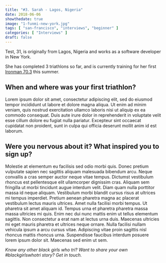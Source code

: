 ```yaml
---
title: "#3. Sarah - Lagos, Nigeria"
date: 2018-06-06
showthedate: true
image: "1-funmi-new-york.jpg"
tags: [ "san-francisco", "interviews", "beginner" ]
categories: [ "Interviews" ]
draft: false
---
```

Test, 31, is originally from Lagos, Nigeria and works as a software developer in New York.
<!--more-->
She has completed 3 triathlons so far, and is currently training for her first [Ironman 70.3](http://www.ironman.com/triathlon/events/americas/ironman-70.3/cozumel.aspx) this summer.

## When and where was your first triathlon?
Lorem ipsum dolor sit amet, consectetur adipiscing elit, sed do eiusmod tempor incididunt ut labore et dolore magna aliqua. Ut enim ad minim veniam, quis nostrud exercitation ullamco laboris nisi ut aliquip ex ea commodo consequat. Duis aute irure dolor in reprehenderit in voluptate velit esse cillum dolore eu fugiat nulla pariatur. Excepteur sint occaecat cupidatat non proident, sunt in culpa qui officia deserunt mollit anim id est laborum.

## Were you nervous about it? What inspired you to sign up?
Molestie at elementum eu facilisis sed odio morbi quis. Donec pretium vulputate sapien nec sagittis aliquam malesuada bibendum arcu. Neque convallis a cras semper auctor neque vitae tempus. Dictumst vestibulum rhoncus est pellentesque elit ullamcorper dignissim cras. Aliquam sem fringilla ut morbi tincidunt augue interdum velit. Diam quam nulla porttitor massa id neque aliquam. Vestibulum morbi blandit cursus risus at ultrices mi tempus imperdiet. Pretium aenean pharetra magna ac placerat vestibulum lectus mauris ultrices. Amet nulla facilisi morbi tempus. Ut pharetra sit amet aliquam id. Tempus urna et pharetra pharetra massa massa ultricies mi quis. Enim nec dui nunc mattis enim ut tellus elementum sagittis. Non consectetur a erat nam at lectus urna duis. Maecenas ultricies mi eget mauris pharetra et ultrices neque ornare. Nulla facilisi nullam vehicula ipsum a arcu cursus vitae. Adipiscing vitae proin sagittis nisl rhoncus mattis rhoncus urna. Suspendisse faucibus interdum posuere lorem ipsum dolor sit. Maecenas sed enim ut sem.

*Know any other black girls who tri? Want to share your own #blackgirlswhotri story? Get in touch.*
